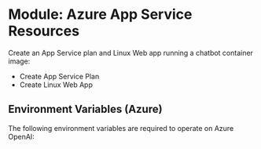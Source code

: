 # Module: Azure App Service Resources

Create an App Service plan and Linux Web app running a chatbot container image:

- Create App Service Plan
- Create Linux Web App

## Environment Variables (Azure)

The following environment variables are required to operate on Azure OpenAI:


<!-- BEGIN_TF_DOCS -->

<!-- END_TF_DOCS -->